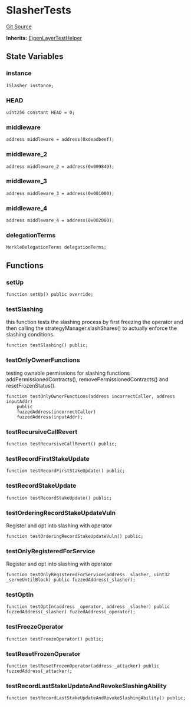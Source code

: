 # SlasherTests
[Git Source](https://github.com/Sabnock01/eigenlayer-contracts/blob/fa80db0202cf74fb2bae3ffc6aa6db988074a698/src/test/Slasher.t.sol)

**Inherits:**
[EigenLayerTestHelper](/docs/docgen/src/src/test/EigenLayerTestHelper.t.sol/contract.EigenLayerTestHelper.md)


## State Variables
### instance

```solidity
ISlasher instance;
```


### HEAD

```solidity
uint256 constant HEAD = 0;
```


### middleware

```solidity
address middleware = address(0xdeadbeef);
```


### middleware_2

```solidity
address middleware_2 = address(0x009849);
```


### middleware_3

```solidity
address middleware_3 = address(0x001000);
```


### middleware_4

```solidity
address middleware_4 = address(0x002000);
```


### delegationTerms

```solidity
MerkleDelegationTerms delegationTerms;
```


## Functions
### setUp


```solidity
function setUp() public override;
```

### testSlashing

this function tests the slashing process by first freezing
the operator and then calling the strategyManager.slashShares()
to actually enforce the slashing conditions.


```solidity
function testSlashing() public;
```

### testOnlyOwnerFunctions

testing ownable permissions for slashing functions
addPermissionedContracts(), removePermissionedContracts()
and resetFrozenStatus().


```solidity
function testOnlyOwnerFunctions(address incorrectCaller, address inputAddr)
    public
    fuzzedAddress(incorrectCaller)
    fuzzedAddress(inputAddr);
```

### testRecursiveCallRevert


```solidity
function testRecursiveCallRevert() public;
```

### testRecordFirstStakeUpdate


```solidity
function testRecordFirstStakeUpdate() public;
```

### testRecordStakeUpdate


```solidity
function testRecordStakeUpdate() public;
```

### testOrderingRecordStakeUpdateVuln

Register and opt into slashing with operator


```solidity
function testOrderingRecordStakeUpdateVuln() public;
```

### testOnlyRegisteredForService

Register and opt into slashing with operator


```solidity
function testOnlyRegisteredForService(address _slasher, uint32 _serveUntilBlock) public fuzzedAddress(_slasher);
```

### testOptIn


```solidity
function testOptIn(address _operator, address _slasher) public fuzzedAddress(_slasher) fuzzedAddress(_operator);
```

### testFreezeOperator


```solidity
function testFreezeOperator() public;
```

### testResetFrozenOperator


```solidity
function testResetFrozenOperator(address _attacker) public fuzzedAddress(_attacker);
```

### testRecordLastStakeUpdateAndRevokeSlashingAbility


```solidity
function testRecordLastStakeUpdateAndRevokeSlashingAbility() public;
```

